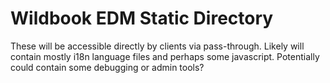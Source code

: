 # Wildbook EDM Static Directory

These will be accessible directly by clients via pass-through.  Likely will contain mostly i18n language files and
perhaps some javascript.  Potentially could contain some debugging or admin tools?
